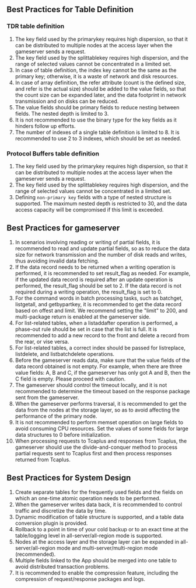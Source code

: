 [//]: # (chinagitpath:XXXXX)

## Best Practices for Table Definition
### TDR table definition
1. The key field used by the primarykey requires high dispersion, so that it can be distributed to multiple nodes at the access layer when the gameserver sends a request.
2. The key field used by the splittablekey requires high dispersion, and the range of selected values cannot be concentrated in a limited set.
3. In case of table definition, the index key cannot be the same as the primary key; otherwise, it is a waste of network and disk resources.
4. In case of array definition, the refer attribute (count is the defined size, and refer is the actual size) should be added to the value fields, so that the count size can be expanded later, and the data footprint in network transmission and on disks can be reduced.
5. The value fields should be primary fields to reduce nesting between fields. The nested depth is limited to 3.
6. It is not recommended to use the binary type for the key fields as it hinders follow up efforts. 
7. The number of indexes of a single table definition is limited to 8. It is recommended to use 2 to 3 indexes, which should be set as needed.

### Protocol Buffers table definition
1. The key field used by the primarykey requires high dispersion, so that it can be distributed to multiple nodes at the access layer when the gameserver sends a request.
2. The key field used by the splittablekey requires high dispersion, and the range of selected values cannot be concentrated in a limited set.
3. Defining `non-primary key` fields with a type of nested structure is supported. The maximum nested depth is restricted to 30, and the data access capacity will be compromised if this limit is exceeded.

## Best Practices for gameserver
1. In scenarios involving reading or writing of partial fields, it is recommended to read and update partial fields, so as to reduce the data size for network transmission and the number of disk reads and writes, thus avoiding invalid data fetching.
2. If the data record needs to be returned when a writing operation is performed, it is recommended to set result_flag as needed. For example, if the updated data record is required after an update operation is performed, the result_flag should be set to 2. If the data record is not required during a writing operation, the result_flag is set to 0.
3. For the command words in batch processing tasks, such as batchget, listgetall, and getbypartkey, it is recommended to get the data record based on offest and limit. We recommend setting the "limit" to 200, and multi-package return is enabled at the gameserver side.
4. For list-related tables, when a listaddafter operation is performed, a phase-out rule should be set in case that the list is full. It is recommended to add a new record to the front and delete a record from the rear, or vise versa.
5. For list-related tables, a correct index should be passed for listreplace, listdelete, and listbatchdelete operations.
6. Before the gameserver reads data, make sure that the value fields of the data record obtained is not empty. For example, when there are three value fields: A, B and C, if the gameserver has only got A and B, then the C field is empty. Please proceed with caution.
7. The gameserver should control the timeout locally, and it is not recommended to determine the timeout based on the response package sent from the gameserver.
8. When the gameserver performs traversal, it is recommended to get the data from the nodes at the storage layer, so as to avoid affecting the performance of the primary node.
9. It is not recommended to perform memset operation on large fields to avoid consuming CPU resources. Set the values of some fields for large data structures to 0 before initialization.
10. When processing requests to Tcaplus and responses from Tcaplus, the gameserver should use the divide-and-conquer method to process partial requests sent to Tcaplus first and then process responses returned from Tcaplus.

## Best Practices for System Design
1. Create separate tables for the frequently used fields and the fields on which an one-time atomic operation needs to be performed.
2. When the gameserver writes data back, it is recommended to control traffic and discretize the data by time.
3. Dynamic modification of table structure is supported, and a table data conversion plugin is provided.
4. Rollback to a point in time of your cold backup or to an exact time at the table/logging level in all-server/all-region mode is supported.
5. Nodes at the access layer and the storage layer can be expanded in all-server/all-region mode and multi-server/multi-region mode (recommended).
6. Multiple fields linked to the App should be merged into one table to avoid distributed transaction problems.
7. It is recommended to enable the compression feature, including the compression of request/response packages and logs.



